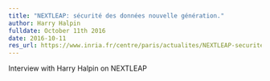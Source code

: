 ```yaml
---
title: "NEXTLEAP: sécurité des données nouvelle génération."
author: Harry Halpin
fulldate: October 11th 2016
date: 2016-10-11
res_url: https://www.inria.fr/centre/paris/actualites/NEXTLEAP-securite-des-donnees-nouvelle-generation
---
```

Interview with Harry Halpin on NEXTLEAP
